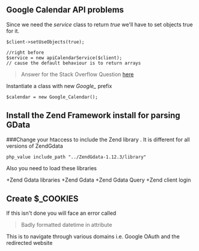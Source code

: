 ## Google Calendar API problems

Since we need the *service* class to return *true* we'll have to set objects true for it.

	$client->setUseObjects(true);
	
	//right before 
	$service = new apiCalendarService($client);
	// cause the default behaviour is to return arrays

> Answer for the Stack Overflow Question [here](http://stackoverflow.com/questions/11908420/trying-to-get-a-list-of-events-from-a-calendar-using-php)

Instantiate a class with new *Google_* prefix

	$calendar = new Google_Calendar();


## Install the Zend Framework install for parsing GData

###Change your htaccess to include the Zend library . It is different for all versions of ZendGdata
	
	php_value include_path "../ZendGdata-1.12.3/library"

Also you need to load these libraries

+Zend Gdata libraries
+Zend Gdata 
+Zend Gdata Query
+Zend client login

## Create $_COOKIES 

If this isn't done you will face an error called

> Badly formatted datetime in attribute

This is to navigate through various domains i.e. Google OAuth and the redirected website